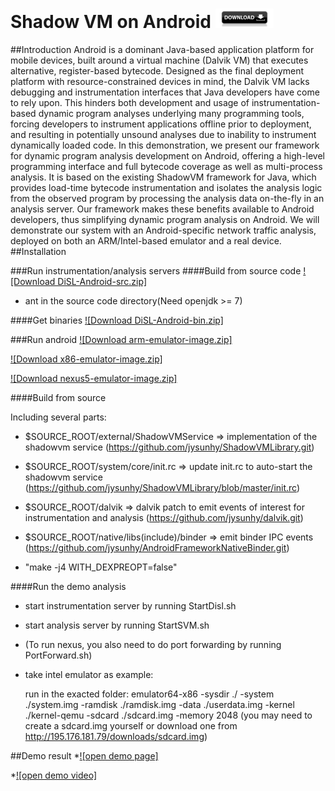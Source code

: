 # Shadow VM on Android [![Downloads](https://raw.githubusercontent.com/Haiyang-Sun/android-shadowvm/master/download-btn.png)](http://dag.inf.usi.ch/downloads/)

##Introduction
Android is a dominant Java-based application platform for mobile devices, built around a virtual machine (Dalvik VM) that executes alternative, register-based bytecode. 
Designed as the final deployment platform with resource-constrained devices in mind, the Dalvik VM lacks debugging and instrumentation interfaces that Java developers have come to rely upon. 
This hinders both development and usage of instrumentation-based dynamic program analyses underlying many programming tools, forcing developers to instrument applications offline prior to deployment, and resulting in potentially unsound analyses due to inability to instrument dynamically loaded code. 
In this demonstration, we present our framework for dynamic program analysis development on Android, offering a high-level programming interface and full bytecode coverage as well as multi-process analysis. It is based on the existing ShadowVM framework for Java, which provides load-time bytecode instrumentation and isolates the analysis logic from the observed program by processing the analysis data on-the-fly in an analysis server. 
Our framework makes these benefits available to Android developers, thus simplifying dynamic program analysis on Android. We will demonstrate our system with an Android-specific network traffic analysis, deployed on both an ARM/Intel-based emulator and a real device.
##Installation

###Run instrumentation/analysis servers
####Build from source code
[![Download DiSL-Android-src.zip]](http://195.176.181.79/downloads/android-disl-src.tar.gz)

* ant in the source code directory(Need openjdk >= 7)

####Get binaries
[![Download DiSL-Android-bin.zip]](http://195.176.181.79/downloads/android-disl-bin.tar.gz)

###Run android
[![Download arm-emulator-image.zip]](http://195.176.181.79/downloads/intel-emulator.tar.gz)

[![Download x86-emulator-image.zip]](http://195.176.181.79/downloads/intel-emulator.tar.gz)

[![Download nexus5-emulator-image.zip]](http://195.176.181.79/downloads/nexus-image.zip)


####Build from source

Including several parts:

* $SOURCE_ROOT/external/ShadowVMService => implementation of the shadowvm service (https://github.com/jysunhy/ShadowVMLibrary.git)

* $SOURCE_ROOT/system/core/init.rc => update init.rc to auto-start the shadowvm service (https://github.com/jysunhy/ShadowVMLibrary/blob/master/init.rc)

* $SOURCE_ROOT/dalvik => dalvik patch to emit events of interest for instrumentation and analysis (https://github.com/jysunhy/dalvik.git)

* $SOURCE_ROOT/native/libs(include)/binder => emit binder IPC events (https://github.com/jysunhy/AndroidFrameworkNativeBinder.git)

* "make -j4 WITH_DEXPREOPT=false"

####Run the demo analysis
* start instrumentation server by running StartDisl.sh

* start analysis server by running StartSVM.sh

* (To run nexus, you also need to do port forwarding by running PortForward.sh)

* take intel emulator as example:

	run in the exacted folder: emulator64-x86 -sysdir ./ -system ./system.img -ramdisk ./ramdisk.img -data ./userdata.img -kernel ./kernel-qemu -sdcard ./sdcard.img -memory 2048
	(you may need to create a sdcard.img yourself or download one from http://195.176.181.79/downloads/sdcard.img)

##Demo result
*[![open demo page]](http://haiyang-sun.github.io/demo/index.html)

*[![open demo video]]()
